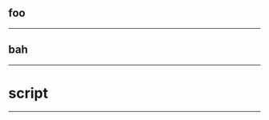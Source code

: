 ## foo

---

## bah   

---

# script 

<div id="code">
</div>
<script type="text/javascript">
// // $('#code').ready(function(){
//   console.log('inline code');
// // })
    $('#code').bind('DOMSubtreeModified', ()=>{
        console.log('inline script');
    });

// this.executeJavaScript('console.log("Hello webview")', false, function(){
//     console.log('webview');
// })
// window.onload = function(){
//     console.log('window on load')
}
</script>


---


